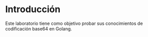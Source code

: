 # Introducción

Este laboratorio tiene como objetivo probar sus conocimientos de codificación base64 en Golang.
